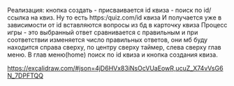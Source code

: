 Реализация: кнопка создать - присваивается id квиза - поиск по id/ссылка на квиз. Ну то есть
https:/quiz.com/id квиза
И получается уже в зависимости от id вставляются вопросы из бд в карточку квиза
Процесс игры - это выбранный ответ сравнивается с правильным и при соответствии изменяется число правильных ответов, они мб буду находится справа сверху, по центру сверху таймер, слева сверху глав меню.
В глав меню(home) поиск по id квиза и кнопка создания квиза.

https://excalidraw.com/#json=4jD6HVx83iNsOcVUaEowR,ucuZ_X74vVsG6N_7DPFTQQ

